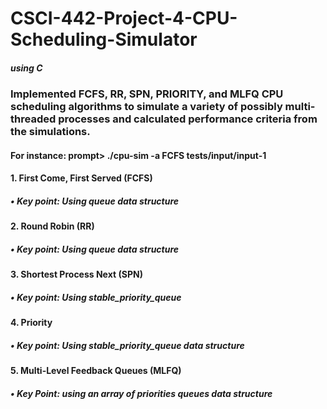 # CSCI-442-Project-4-CPU-Scheduling-Simulator
##### using C

### Implemented FCFS, RR, SPN, PRIORITY, and MLFQ CPU scheduling algorithms to simulate a variety of possibly multi-threaded processes and calculated performance criteria from the simulations.
#### For instance: prompt> ./cpu-sim -a FCFS tests/input/input-1

####  1.  First Come, First Served (FCFS)
##### • Key point: Using queue data structure

#### 2. Round Robin (RR)
##### • Key point: Using queue data structure

#### 3. Shortest Process Next (SPN)
##### • Key point: Using stable_priority_queue

#### 4. Priority
##### • Key point: Using stable_priority_queue data structure

#### 5. Multi-Level Feedback Queues (MLFQ)
##### • Key Point: using an array of priorities queues data structure
